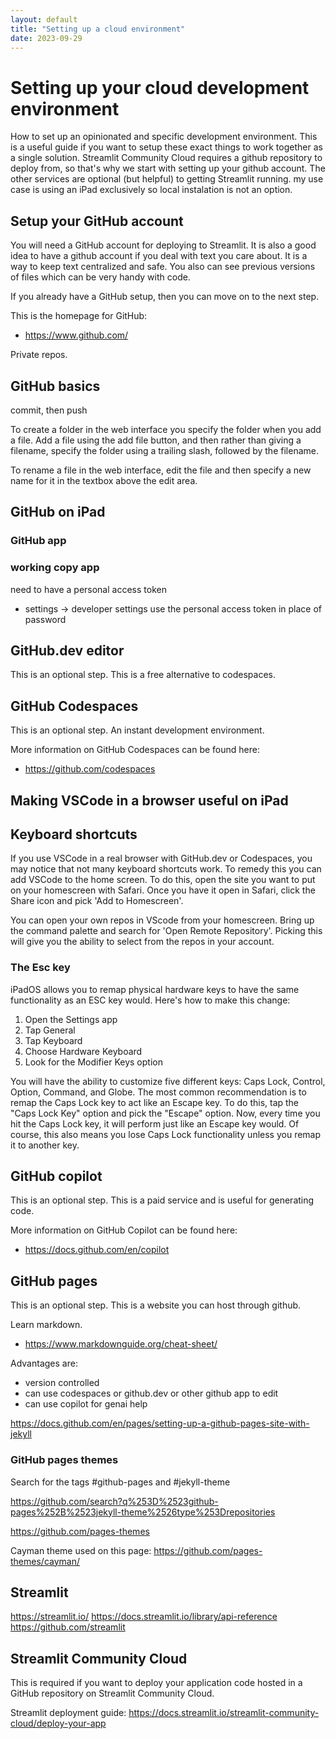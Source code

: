 ```yaml
---
layout: default
title: "Setting up a cloud environment"
date: 2023-09-29
---
```


# Setting up your cloud development environment

How to set up an opinionated and specific development environment. This is a useful guide if you want to setup these exact things to work together as a single solution. Streamlit Community Cloud requires a github repository to deploy from, so that's why we start with setting up your github account. The other services are optional (but helpful) to getting Streamlit running. my use case is using an iPad exclusively so local instalation is not an option.

## Setup your GitHub account

You will need a GitHub account for deploying to Streamlit. It is also a good idea to have a github account if you deal with text you care about. It is a way to keep text centralized and safe. You also can see previous versions of files which can be very handy with code.

If you already have a GitHub setup, then you can move on to the next step.

This is the homepage for GitHub:
- <https://www.github.com/>

Private repos.

## GitHub basics

commit, then push

To create a folder in the web interface you specify the folder when you add a file. Add a file using the add file button, and then rather than giving a filename, specify the folder using a trailing slash, followed by the filename.

To rename a file in the web interface, edit the file and then specify a new name for it in the textbox above the edit area.

## GitHub on iPad

### GitHub app

### working copy app

need to have a personal access token
- settings -> developer settings
use the personal access token in place of password


## GitHub.dev editor

This is an optional step. This is a free alternative to codespaces.

## GitHub Codespaces

This is an optional step. An instant development environment.

More information on GitHub Codespaces can be found here:
- <https://github.com/codespaces>

## Making VSCode in a browser useful on iPad

## Keyboard shortcuts

If you use VSCode in a real browser with GitHub.dev or Codespaces, you may notice that not many keyboard shortcuts work. To remedy this you can add VSCode to the home screen. To do this, open the site you want to put on your homescreen with Safari. Once you have it open in Safari, click the Share icon and pick 'Add to Homescreen'.

You can open your own repos in VScode from your homescreen. Bring up the command palette and search for 'Open Remote Repository'. Picking this will give you the ability to select from the repos in your account.

### The Esc key

iPadOS allows you to remap physical hardware keys to have the same functionality as an ESC key would. Here's how to make this change:
1. Open the Settings app
1. Tap General
1. Tap Keyboard
1. Choose Hardware Keyboard
1. Look for the Modifier Keys option

You will have the ability to customize five different keys: Caps Lock, Control, Option, Command, and Globe. The most common recommendation is to remap the Caps Lock key to act like an Escape key.  To do this, tap the "Caps Lock Key" option and pick the "Escape" option. Now, every time you hit the Caps Lock key, it will perform just like an Escape key would. Of course, this also means you lose Caps Lock functionality unless you remap it to another key.

## GitHub copilot

This is an optional step.
This is a paid service and is useful for generating code.

More information on GitHub Copilot can be found here:
- <https://docs.github.com/en/copilot>

## GitHub pages

This is an optional step.
This is a website you can host through github.

Learn markdown.
- <https://www.markdownguide.org/cheat-sheet/>

Advantages are:
- version controlled
- can use codespaces or github.dev or other github app to edit
- can use copilot for genai help

<https://docs.github.com/en/pages/setting-up-a-github-pages-site-with-jekyll>

### GitHub pages themes

Search for the tags #github-pages and #jekyll-theme

<https://github.com/search?q%253D%2523github-pages%252B%2523jekyll-theme%2526type%253Drepositories>

<https://github.com/pages-themes>

Cayman theme used on this page: <https://github.com/pages-themes/cayman/>

## Streamlit

<https://streamlit.io/>
<https://docs.streamlit.io/library/api-reference>
<https://github.com/streamlit>

## Streamlit Community Cloud

This is required if you want to deploy your application code hosted in a GitHub repository on Streamlit Community Cloud.

Streamlit deployment guide: <https://docs.streamlit.io/streamlit-community-cloud/deploy-your-app>
